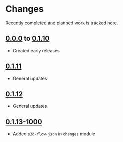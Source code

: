 # Changes
Recently completed and planned work is tracked here.

## [0.0.0](.) to [0.1.10](.)
- Created early releases

## [0.1.11](.)
- General updates

## [0.1.12](.)
- General updates

## [0.1.13-1000](.)
- Added `s3d-flow-json` in `changes` module
